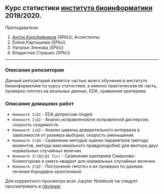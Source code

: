 ## Курс статистики [института биоинформатики](bioinf.me) 2019/2020.

Преподаватели: 
1. [Антон Коробейников](http://cab.spbu.ru/employees/anton-korobeynikov/) (SPbU);
Ассистенты:
1. Елена Картышева (SPbU)
2. Наталья Зенкова (SPbU)
3. Владислав Страшко (SPbU)
----------------------------------------------
### Описание репозитория
Данный репозиторий является частью моего обучения в институте биоинформатике по курсу статистики, а именно практическая ее часть, 
проверка гипотез на реальных данных, EDA, сравнение критериев.

### Описание домашних работ
- `Homework 1\Q1` -  EDA депрессии людей
- `Homework 1\Q2` -  Анализ исправленой/не исправленой дисперсии, скорость сходимости.
- `Homework 1\Q3` -  Анализ ширины доверительного интервала в зависимости от размера выборки, скорость уменьшения.
- `Homework 1\Q4` -  Сравнение методов оценки параметров (метода моментов, метода максимального правдоподобия) для вектора двух нормальных случайных величин.
- `Homework 2\(Q1\Q1 fix)` -  Сравнение критериев Смирнова-Колмогорова и омега-квадрат для нормальных случайных величин.
- `Homework 2\Q2` -  Построение гипотез и их проверка по данным лечения бородавок криогеникой.

Для корректного просмотра всех Jupyter Notebook'ов следует просматривать в [nbviewer](https://nbviewer.jupyter.org).
